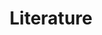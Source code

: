 ---
title: Literature
description: We publish open data
permalink: /fr/literature/search
layout: literature
noindex: true
lang-ref: literature-search
---